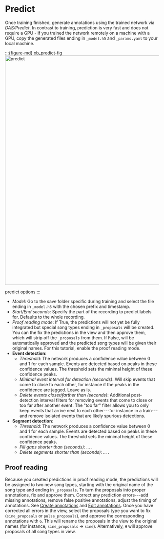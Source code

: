 # Predict
Once training finished, generate annotations using the trained network via _DAS/Predict_. In contrast to training, prediction is very fast and does not require a GPU - if you trained the network remotely on a machine with a GPU, copy the generated files ending in `_model.h5` and `_params.yaml` to your local machine.

:::{figure-md} xb_predict-fig
<img src="/images/xb_predict.png" alt="predict" width=750>

predict options
:::

- _Model_: Go to the save folder specific during training and select the file ending in `_model.h5` with the chosen prefix and timestamp.
- _Start/End seconds_: Specify the part of the recording to predict labels for. Defaults to the whole recording.
- _Proof reading mode_: If True, the predictions will not yet be fully integrated but special song types ending in `_proposals` will be created. You can the fix the predictions in the view and then approve them, which will strip off the `_proposals` from them. If False, will be automatically approved and the predicted song types will be given their original names. For this tutorial, enable the proof reading mode.
- __Event detection__:
    - _Threshold_: The network produces a confidence value between 0 and 1 for each sample. Events are detected based on peaks in these confidence values. The threshold sets the minimal height of these confidence peaks.
    - _Minimal event interval for detection (seconds)_: Will skip events that come to close to each other, for instance if the peaks in the confidence are jagged. Leave as is.
    - _Delete events closer/farther than (seconds)_: Additional post-detection interval filters for removing events that come to close or too far after another event. The "too far" filter allows you to only keep events that arrive next to each other---for instance in a train---and remove isolated events that are likely spurious detections.
- __Segment detection__:
    - _Threshold_: The network produces a confidence value between 0 and 1 for each sample. Events are detected based on peaks in these confidence values. The threshold sets the minimal height of these confidence peaks.
    - _Fill gaps shorter than (seconds)_: ... .
    - _Delete segments shorter than (seconds)_: ... .

## Proof reading
Because you created predictions in proof reading mode, the predictions will be assigned to two new song types, starting with the original name of the song type and ending in `_proposals`. To turn the proposals into proper annotations, fix and approve them. Correct any prediction errors---add missing annotations, remove false positive annotations, adjust the timing of annotations. See [Create annotations](#create-annotations-manually) and [Edit annotations](#edit-annotations). Once you have corrected all errors in the view, select the proposals type you want to fix (`sine_proposals` or `pulse_proposals`), and approve the corresponding annotations with `G`. This will rename the proposals in the view to the original names (for instance, `sine_proposals` -> `sine`). Alternatively, `H` will approve proposals of all song types in view.
